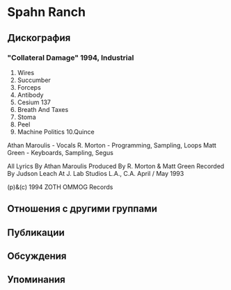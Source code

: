 # Spahn Ranch



## Дискография

### "Collateral Damage" 1994, Industrial

1.  Wires
2.  Succumber
3.  Forceps
4.  Antibody
5.  Cesium 137
6.  Breath And Taxes
7.  Stoma
8.  Peel
9.  Machine Politics
10.Quince

 Athan Maroulis - Vocals
 R. Morton - Programming, Sampling, Loops
 Matt Green - Keyboards, Sampling, Segus

All Lyrics By Athan Maroulis
Produced By R. Morton & Matt Green
Recorded By Judson Leach At J. Lab Studios L.A., C.A. April / May 1993

(p)&(c) 1994 ZOTH OMMOG Records


## Отношения с другими группами


## Публикации


## Обсуждения


## Упоминания

